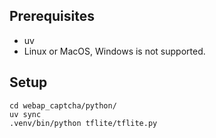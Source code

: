 ## Prerequisites

- uv
- Linux or MacOS, Windows is not supported.

## Setup

```
cd webap_captcha/python/
uv sync
.venv/bin/python tflite/tflite.py
```